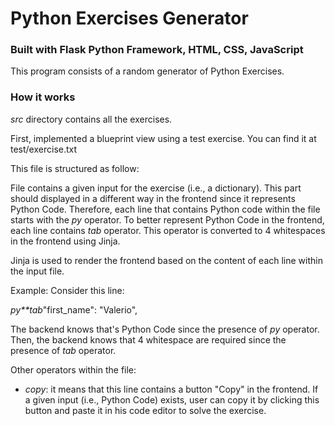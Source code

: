# Python Exercises Generator

### Built with Flask Python Framework, HTML, CSS, JavaScript

This program consists of a random generator of Python Exercises.

### How it works

_src_ directory contains all the exercises.

First, implemented a blueprint view using a test exercise. You can find it at test/exercise.txt

This file is structured as follow:

File contains a given input for the exercise (i.e., a dictionary). This part should displayed in a different way in the frontend
since it represents Python Code. Therefore, each line that contains Python code within the file starts with the _*py*_ operator.
To better represent Python Code in the frontend, each line contains _*tab*_ operator. This operator is converted to 4 whitespaces in the frontend using Jinja. 

Jinja is used to render the frontend based on the content of each line within the input file.

Example: 
Consider this line: 

*py**tab*"first_name": "Valerio",

The backend knows that's Python Code since the presence of _*py*_ operator. 
Then, the backend knows that 4 whitespace are required since the presence of *_tab_* operator.

Other operators within the file:

- _*copy*_: it means that this line contains a button "Copy" in the frontend. If a given input (i.e., Python Code) exists, user can copy it by clicking this button and paste it in his code editor to solve the exercise.